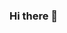 ### Hi there 👋

<!--
**mercyaandreza/mercyaandreza** is a ✨ _special_ ✨ repository because its `README.md` (this file) appears on your GitHub profile.
![Profile visits](https://badges.pufler.dev/visits/mercyaandreza/mercyaandreza?label=Profile%20visits&style=flat-square)


Here are some ideas to get you started:

- 🔭 I’m currently working on ...
- 🌱 I’m currently learning ...
- 👯 I’m looking to collaborate on ...
- 🤔 I’m looking for help with ...
- 💬 Ask me about ...
- 📫 How to reach me: ...
- 😄 Pronouns: ...
- ⚡ Fun fact: ...
-->
